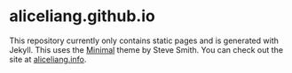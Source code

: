 aliceliang.github.io
====================

This repository currently only contains static pages and is generated with Jekyll.  This uses the <a href="https://github.com/orderedlist/minimal">Minimal</a> theme by Steve Smith.  You can check out the site at <a href="https://aliceliang.info">aliceliang.info</a>.